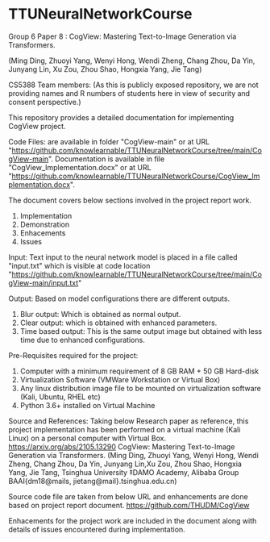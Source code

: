 # TTUNeuralNetworkCourse
Group 6
Paper 8 : CogView: Mastering Text-to-Image Generation via Transformers.

(Ming Ding, Zhuoyi Yang, Wenyi Hong, Wendi Zheng, Chang Zhou, Da Yin, Junyang Lin, Xu Zou, Zhou Shao, Hongxia Yang, Jie Tang)

CS5388 Team members:
(As this is publicly exposed repository, we are not providing names and R numbers of students here in view of security and consent perspective.)

This repository provides a detailed documentation for implementing CogView project.

Code Files: are available in folder "CogView-main" or at URL "https://github.com/knowlearnable/TTUNeuralNetworkCourse/tree/main/CogView-main".
Documentation is available in file "CogView_Implementation.docx" or at URL "https://github.com/knowlearnable/TTUNeuralNetworkCourse/CogView_Implementation.docx".

The document covers below sections involved in the project report work.
1) Implementation
2) Demonstration
3) Enhacements
4) Issues

Input:
Text input to the neural network model is placed in a file called "input.txt" which is visible at code location "https://github.com/knowlearnable/TTUNeuralNetworkCourse/tree/main/CogView-main/input.txt"

Output:
Based on model configurations there are different outputs.
1) Blur output: Which is obtained as normal output.
2) Clear output: which is obtained with enhanced parameters.
3) Time based output: This is the same output image but obtained with less time due to enhanced configurations.

Pre-Requisites required for the project:
1) Computer with a minimum requirement of 8 GB RAM + 50 GB Hard-disk
2) Virtualization Software (VMWare Workstation or Virtual Box)
3) Any linux distribution image file to be mounted on virtualization software (Kali, Ubuntu, RHEL etc)
4) Python 3.6+ installed on Virtual Machine

Source and References:
Taking below Research paper as reference, this project implementation has been performed on a virtual machine (Kali Linux) on a personal computer with Virtual Box.
https://arxiv.org/abs/2105.13290
CogView: Mastering Text-to-Image Generation via Transformers.
(Ming Ding, Zhuoyi Yang, Wenyi Hong, Wendi Zheng, Chang Zhou, Da Yin, Junyang Lin,Xu Zou, Zhou Shao, Hongxia Yang, Jie Tang,
Tsinghua University ‡DAMO Academy, Alibaba Group BAAI{dm18@mails, jietang@mail}.tsinghua.edu.cn)

Source code file are taken from below URL and enhancements are done based on project report document.
https://github.com/THUDM/CogView


Enhacements for the project work are included in the document along with details of issues encountered during implementation.

